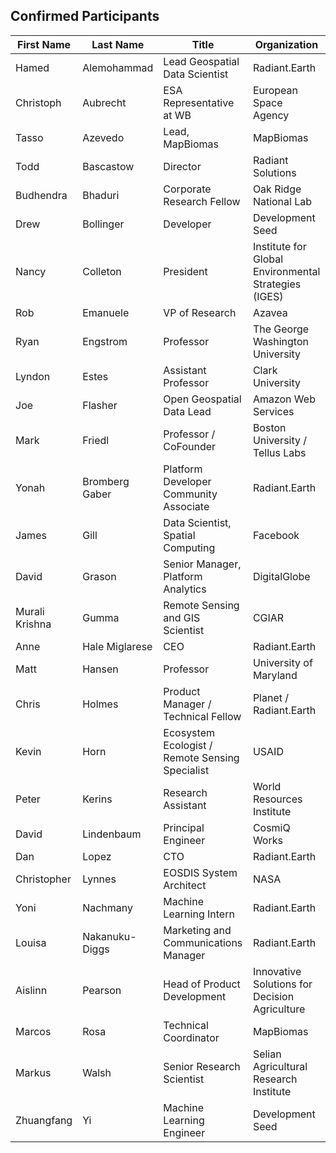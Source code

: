 ## Confirmed Participants

| First Name 	|Last Name	| Title						| Organization                   | 
|---------------|---------------|---------------------------------|------------------------------------------------------| 
| Hamed 	| Alemohammad	| Lead Geospatial Data Scientist                  | Radiant.Earth            		| 
| Christoph | Aubrecht	| ESA Representative at WB                        | European Space Agency             	| 
| Tasso		| Azevedo	| Lead, MapBiomas                                 | MapBiomas                        	| 
| Todd		| Bascastow	| Director                                        | Radiant Solutions               	| 
| Budhendra	| Bhaduri     	| Corporate Research Fellow                       | Oak Ridge National Lab          	| 
| Drew		| Bollinger    	| Developer                                       | Development Seed       	| 
| Nancy		| Colleton    	| President                                       | Institute for Global Environmental Strategies (IGES)| 
| Rob		| Emanuele    	| VP of Research                                  | Azavea 				| 
| Ryan		| Engstrom  	| Professor                                       | The George Washington University	| 
| Lyndon	| Estes      	| Assistant Professor                             | Clark University 			| 
| Joe 		| Flasher 		| Open Geospatial Data Lead 					  | Amazon Web Services			|
| Mark		| Friedl	|  Professor / CoFounder                          | Boston University / Tellus Labs 	| 
| Yonah 	| Bromberg Gaber | Platform Developer Community Associate          | Radiant.Earth 			| 
| James		| Gill  	| Data Scientist, Spatial Computing               | Facebook				| 
| David		| Grason  	| Senior Manager, Platform Analytics              | DigitalGlobe			| 
| Murali Krishna| Gumma		| Remote Sensing and GIS Scientist                | CGIAR				| 
| Anne		| Hale Miglarese| CEO                                             | Radiant.Earth			| 
| Matt		| Hansen 	| Professor                                       | University of Maryland		| 
| Chris		| Holmes 	| Product Manager / Technical Fellow              | Planet / Radiant.Earth		| 
| Kevin		| Horn     	| Ecosystem Ecologist / Remote Sensing Specialist | USAID				| 
| Peter 	| Kerins	| Research Assistant								| World Resources Institute |
| David		| Lindenbaum 	| Principal Engineer                              | CosmiQ Works			| 
| Dan		| Lopez     	| CTO                        			  | Radiant.Earth			| 
| Christopher	| Lynnes   	| EOSDIS System Architect                         | NASA				| 
| Yoni		| Nachmany	| Machine Learning Intern					          | Radiant.Earth			| 
| Louisa	| Nakanuku-Diggs | Marketing and Communications Manager			| Radiant.Earth			|
| Aislinn	| Pearson	| Head of Product Development                     | Innovative Solutions for Decision Agriculture| 
| Marcos	| Rosa		| Technical Coordinator                           | MapBiomas				| 
| Markus	| Walsh		| Senior Research Scientist                       | Selian Agricultural Research Institute| 
| Zhuangfang	| Yi 		| Machine Learning Engineer                       | Development Seed			| 

